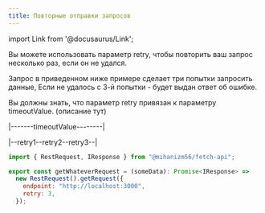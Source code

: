 ```yaml
---
title: Повторные отправки запросов
---
```


import Link from '@docusaurus/Link';

Вы можете использовать параметр retry, чтобы повторить ваш запрос несколько раз, если он не удался.

Запрос в приведенном ниже примере сделает три попытки запросить данные,
Если не удалось с 3-й попытки - будет выдан ответ об ошибке.

Вы должны знать, что параметр retry привязан к параметру timeoutValue. (описание <Link to='/docs/examples/request-timeout'>тут</Link>)

|-------timeoutValue--------|

|--retry1--retry2--retry3--|

```javascript
import { RestRequest, IResponse } from "@mihanizm56/fetch-api";

export const getWhateverRequest = (someData): Promise<IResponse> =>
  new RestRequest().getRequest({
    endpoint: "http://localhost:3000",
    retry: 3,
  });
```
